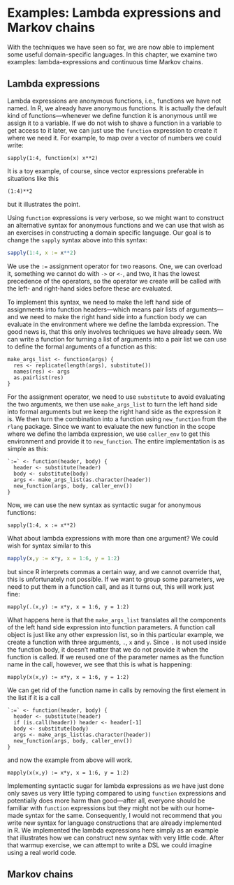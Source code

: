 # Examples: Lambda expressions and Markov chains

With the techniques we have seen so far, we are now able to implement some useful domain-specific languages. In this chapter, we examine two examples: lambda-expressions and continuous time Markov chains.

## Lambda expressions

Lambda expressions are anonymous functions, i.e., functions we have not named. In R, we already have anonymous functions. It is actually the default kind of functions—whenever we define function it is anonymous until we assign it to a variable. If we do not wish to shave a function in a variable to get access to it later, we can just use the `function` expression to create it where we need it. For example, to map over a vector of numbers we could write:

```{r}
sapply(1:4, function(x) x**2)
```

It is a toy example, of course, since vector expressions preferable in situations like this

```{r}
(1:4)**2
```

but it illustrates the point.

Using `function` expressions is very verbose, so we might want to construct an alternative syntax for anonymous functions and we can use that wish as an exercises in constructing a domain specific language. Our goal is to change the `sapply` syntax above into this syntax:

```r
sapply(1:4, x := x**2)
```

We use the `:=` assignment operator for two reasons. One, we can overload it, something we cannot do with `->` or `<-`, and two, it has the lowest precedence of the operators, so the operator we create will be called with the left- and right-hand sides before these are evaluated.

To implement this syntax, we need to make the left hand side of assignments into function headers—which means pair lists of arguments—and we need to make the right hand side into a function body we can evaluate in the environment where we define the lambda expression. The good news is, that this only involves techniques we have already seen. We can write a function for turning a list of arguments into a pair list we can use to define the formal arguments of a function as this:

```{r}
make_args_list <- function(args) {
  res <- replicate(length(args), substitute())
  names(res) <- args
  as.pairlist(res)
}
```

For the assignment operator, we need to use `substitute` to avoid evaluating the two arguments, we then use `make_args_list` to turn the left hand side into formal arguments but we keep the right hand side as the expression it is. We then turn the combination into a function using `new_function` from the `rlang` package. Since we want to evaluate the new function in the scope where we define the lambda expression, we use `caller_env` to get this environment and provide it to `new_function`. The entire implementation is as simple as this:

```{r}
`:=` <- function(header, body) {
  header <- substitute(header)
  body <- substitute(body)
  args <- make_args_list(as.character(header))
  new_function(args, body, caller_env())
} 
```

Now, we can use the new syntax as syntactic sugar for anonymous functions:

```{r}
sapply(1:4, x := x**2)
```

What about lambda expressions with more than one argument? We could wish for syntax similar to this

```r
mapply(x,y := x*y, x = 1:6, y = 1:2)
```

but since R interprets commas a certain way, and we cannot override that, this is unfortunately not possible. If we want to group some parameters, we need to put them in a function call, and as it turns out, this will work just fine:

```{r}
mapply(.(x,y) := x*y, x = 1:6, y = 1:2)
```

What happens here is that the `make_args_list` translates all the components of the left hand side expression into function parameters. A function call object is just like any other expression list, so in this particular example, we create a function with three arguments, `.`, `x` and `y`. Since `.` is not used inside the function body, it doesn’t matter that we do not provide it when the function is called. If we reused one of the parameter names as the function name in the call, however, we see that this is what is happening:

```{r}
mapply(x(x,y) := x*y, x = 1:6, y = 1:2)
```

We can get rid of the function name in calls by removing the first element in the list if it is a call

```{r}
`:=` <- function(header, body) {
  header <- substitute(header)
  if (is.call(header)) header <- header[-1]
  body <- substitute(body)
  args <- make_args_list(as.character(header))
  new_function(args, body, caller_env())
} 
```

and now the example from above will work.

```{r}
mapply(x(x,y) := x*y, x = 1:6, y = 1:2)
```

Implementing syntactic sugar for lambda expressions as we have just done only saves us very little typing compared to using `function` expressions and potentially does more harm than good—after all, everyone should be familiar with `function` expressions but they might not be with our home-made syntax for the same. Consequently, I would not recommend that you write new syntax for language constructions that are already implemented in R. We implemented the lambda expressions here simply as an example that illustrates how we can construct new syntax with very little code. After that warmup exercise, we can attempt to write a DSL we could imagine using a real world code.

## Markov chains



